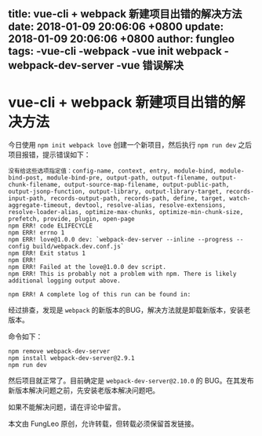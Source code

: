 title: vue-cli + webpack 新建项目出错的解决方法
date: 2018-01-09 20:06:06 +0800
update: 2018-01-09 20:06:06 +0800
author: fungleo
tags:
    -vue-cli
    -webpack
    -vue init webpack
    -webpack-dev-server
    -vue 错误解决
---

# vue-cli + webpack 新建项目出错的解决方法

今日使用 `npm init webpack love` 创建一个新项目，然后执行 `npm run dev` 之后项目报错，提示错误如下：

```#
没有给这些选项指定值：config-name, context, entry, module-bind, module-bind-post, module-bind-pre, output-path, output-filename, output-chunk-filename, output-source-map-filename, output-public-path, output-jsonp-function, output-library, output-library-target, records-input-path, records-output-path, records-path, define, target, watch-aggregate-timeout, devtool, resolve-alias, resolve-extensions, resolve-loader-alias, optimize-max-chunks, optimize-min-chunk-size, prefetch, provide, plugin, open-page
npm ERR! code ELIFECYCLE
npm ERR! errno 1
npm ERR! love@1.0.0 dev: `webpack-dev-server --inline --progress --config build/webpack.dev.conf.js`
npm ERR! Exit status 1
npm ERR! 
npm ERR! Failed at the love@1.0.0 dev script.
npm ERR! This is probably not a problem with npm. There is likely additional logging output above.

npm ERR! A complete log of this run can be found in:
```

经过排查，发现是 `webpack` 的新版本的BUG，解决方法就是卸载新版本，安装老版本。

命令如下：

```#
npm remove webpack-dev-server
npm install webpack-dev-server@2.9.1
npm run dev
```

然后项目就正常了。目前确定是 `webpack-dev-server@2.10.0` 的 BUG。在其发布新版本解决问题之前，先安装老版本解决问题吧。

如果不能解决问题，请在评论中留言。

本文由 FungLeo 原创，允许转载，但转载必须保留首发链接。

